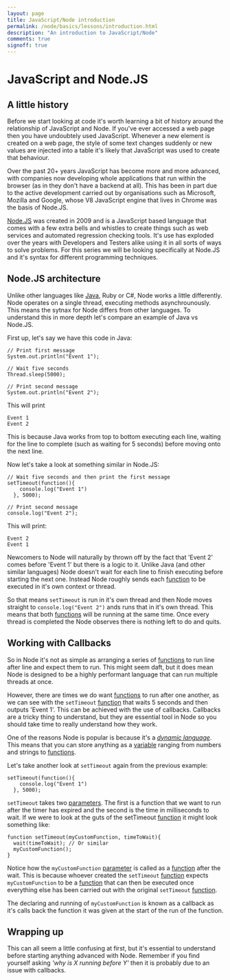 ```yaml
---
layout: page
title: JavaScript/Node introduction
permalink: /node/basics/lessons/introduction.html
description: "An introduction to JavaScript/Node"
comments: true
signoff: true
---
```

# JavaScript and Node.JS

## A little history

Before we start looking at code it's worth learning a bit of history around the relationship of JavaScript and Node. If you've ever accessed a web page then you have undoubtely used JavaScript. Whenever a new element is created on a web page, the style of some text changes suddenly or new values are injected into a table it's likely that JavaScript was used to create that behaviour.

Over the past 20+ years JavaScript has become more and more advanced, with companies now developing whole applications that run within the browser (as in they don't have a backend at all). This has been in part due to the active development carried out by organisations such as Microsoft, Mozilla and Google, whose V8 JavaScript engine that lives in Chrome was the basis of Node.JS.

[Node.JS](https://en.wikipedia.org/wiki/Node.js) was created in 2009 and is a JavaScript based language that comes with a few extra bells and whistles to create things such as web services and automated regression checking tools. It's use has exploded over the years with Developers and Testers alike using it in all sorts of ways to solve problems. For this series we will be looking specifically at Node.JS and it's syntax for different programming techniques.

## Node.JS architecture

Unlike other languages like [Java](https://thefriendlytester.co.uk/java/course/), Ruby or C#, Node works a little differently. Node operates on a single thread, executing methods asynchrounously. This means the sytnax for Node differs from other languages. To understand this in more depth let's compare an example of Java vs Node.JS.

First up, let's say we have this code in Java:

```
// Print first message
System.out.println("Event 1");

// Wait five seconds
Thread.sleep(5000);

// Print second message
System.out.println("Event 2");
```

This will print

```
Event 1
Event 2
```

This is because Java works from top to bottom executing each line, waiting for the line to complete (such as waiting for 5 seconds) before moving onto the next line.

Now let's take a look at something similar in Node.JS:

```
// Wait five seconds and then print the first message
setTimeout(function(){
    console.log("Event 1")
  }, 5000);

// Print second message
console.log("Event 2");
```

This will print:

```
Event 2
Event 1
```

Newcomers to Node will naturally by thrown off by the fact that 'Event 2' comes before 'Event 1' but there is a logic to it. Unlike Java (and other similar languages) Node doesn't wait for each line to finish executing before starting the next one. Instead Node roughly sends each [function](https://thefriendlytester.co.uk/programming/lessons/methodsandparameters) to be executed in it's own context or thread.

So that means ```setTimeout``` is run in it's own thread and then Node moves straight to ```console.log("Event 2")``` ands runs that in it's own thread. This means that both [functions](https://thefriendlytester.co.uk/programming/lessons/methodsandparameters) will be running at the same time. Once every thread is completed the Node observes there is nothing left to do and quits.

## Working with Callbacks

So in Node it's not as simple as arranging a series of [functions](https://thefriendlytester.co.uk/programming/lessons/methodsandparameters) to run line after line and expect them to run. This might seem daft, but it does mean Node is designed to be a highly performant language that can run multiple threads at once.

However, there are times we do want [functions](https://thefriendlytester.co.uk/programming/lessons/methodsandparameters) to run after one another, as we can see with the ```setTimeout``` [function](https://thefriendlytester.co.uk/programming/lessons/methodsandparameters) that waits 5 seconds and then outputs 'Event 1'. This can be achieved with the use of callbacks. Callbacks are a tricky thing to understand, but they are essential tool in Node so you should take time to really understand how they work.

One of the reasons Node is popular is because it's a _[dynamic language](tba)_. This means that you can store anything as a [variable](https://thefriendlytester.co.uk/programming/lessons/variables) ranging from numbers and strings to [functions](https://thefriendlytester.co.uk/programming/lessons/methodsandparameters).

Let's take another look at ```setTimeout``` again from the previous example:

```
setTimeout(function(){
    console.log("Event 1")
  }, 5000);
```

```setTimeout``` takes two [parameters](https://thefriendlytester.co.uk/programming/lessons/methodsandparameters). The first is a function that we want to run after the timer has expired and the second is the time in milliseconds to wait. If we were to look at the guts of the setTimeout [function](https://thefriendlytester.co.uk/programming/lessons/methodsandparameters) it might look something like:

```
function setTimeout(myCustomFunction, timeToWait){
  wait(timeToWait); // Or similar
  myCustomFunction();
}
```

Notice how the ```myCustomFunction```  [parameter](https://thefriendlytester.co.uk/programming/lessons/methodsandparameters) is called as a [function](https://thefriendlytester.co.uk/programming/lessons/methodsandparameters) after the wait. This is because whoever created the ```setTimeout``` [function](https://thefriendlytester.co.uk/programming/lessons/methodsandparameters) expects ```myCustomFunction``` to be a [function](https://thefriendlytester.co.uk/programming/lessons/methodsandparameters) that can then be executed once everything else has been carried out with the original ```setTimeout``` [function](https://thefriendlytester.co.uk/programming/lessons/methodsandparameters).

The declaring and running of ```myCustomFunction``` is known as a callback as it's calls back the function it was given at the start of the run of the function.

## Wrapping up

This can all seem a little confusing at first, but it's essential to understand before starting anything advanced with Node. Remember if you find yourself asking _'why is X running before Y'_ then it is probably due to an issue with callbacks.
